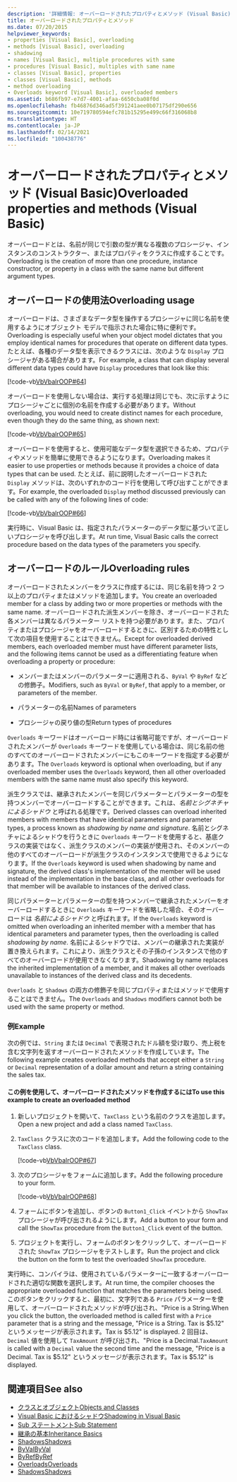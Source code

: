 ```yaml
---
description: '詳細情報: オーバーロードされたプロパティとメソッド (Visual Basic)'
title: オーバーロードされたプロパティとメソッド
ms.date: 07/20/2015
helpviewer_keywords:
- properties [Visual Basic], overloading
- methods [Visual Basic], overloading
- shadowing
- names [Visual Basic], multiple procedures with same
- procedures [Visual Basic], multiples with same name
- classes [Visual Basic], properties
- classes [Visual Basic], methods
- method overloading
- Overloads keyword [Visual Basic], overloaded members
ms.assetid: b686fb97-e7d7-4001-afaa-6650cba08f0d
ms.openlocfilehash: fb46876d346ad5f391241aee0b07175df290e656
ms.sourcegitcommit: 10e719780594efc781b15295e499c66f316068b8
ms.translationtype: HT
ms.contentlocale: ja-JP
ms.lasthandoff: 02/14/2021
ms.locfileid: "100438776"
---
```

# <a name="overloaded-properties-and-methods-visual-basic"></a><span data-ttu-id="9309f-103">オーバーロードされたプロパティとメソッド (Visual Basic)</span><span class="sxs-lookup"><span data-stu-id="9309f-103">Overloaded properties and methods (Visual Basic)</span></span>

<span data-ttu-id="9309f-104">オーバーロードとは、名前が同じで引数の型が異なる複数のプロシージャ、インスタンスのコンストラクター、またはプロパティをクラスに作成することです。</span><span class="sxs-lookup"><span data-stu-id="9309f-104">Overloading is the creation of more than one procedure, instance constructor, or property in a class with the same name but different argument types.</span></span>

## <a name="overloading-usage"></a><span data-ttu-id="9309f-105">オーバーロードの使用法</span><span class="sxs-lookup"><span data-stu-id="9309f-105">Overloading usage</span></span>

<span data-ttu-id="9309f-106">オーバーロードは、さまざまなデータ型を操作するプロシージャに同じ名前を使用するようにオブジェクト モデルで指示された場合に特に便利です。</span><span class="sxs-lookup"><span data-stu-id="9309f-106">Overloading is especially useful when your object model dictates that you employ identical names for procedures that operate on different data types.</span></span> <span data-ttu-id="9309f-107">たとえば、各種のデータ型を表示できるクラスには、次のような `Display` プロシージャがある場合があります。</span><span class="sxs-lookup"><span data-stu-id="9309f-107">For example, a class that can display several different data types could have `Display` procedures that look like this:</span></span>

[!code-vb[VbVbalrOOP#64](~/samples/snippets/visualbasic/VS_Snippets_VBCSharp/VbVbalrOOP/VB/OOP.vb#64)]

<span data-ttu-id="9309f-108">オーバーロードを使用しない場合は、実行する処理は同じでも、次に示すようにプロシージャごとに個別の名前を作成する必要があります。</span><span class="sxs-lookup"><span data-stu-id="9309f-108">Without overloading, you would need to create distinct names for each procedure, even though they do the same thing, as shown next:</span></span>

[!code-vb[VbVbalrOOP#65](~/samples/snippets/visualbasic/VS_Snippets_VBCSharp/VbVbalrOOP/VB/OOP.vb#65)]

<span data-ttu-id="9309f-109">オーバーロードを使用すると、使用可能なデータ型を選択できるため、プロパティやメソッドを簡単に使用できるようになります。</span><span class="sxs-lookup"><span data-stu-id="9309f-109">Overloading makes it easier to use properties or methods because it provides a choice of data types that can be used.</span></span> <span data-ttu-id="9309f-110">たとえば、前に説明したオーバーロードされた `Display` メソッドは、次のいずれかのコード行を使用して呼び出すことができます。</span><span class="sxs-lookup"><span data-stu-id="9309f-110">For example, the overloaded `Display` method discussed previously can be called with any of the following lines of code:</span></span>

[!code-vb[VbVbalrOOP#66](~/samples/snippets/visualbasic/VS_Snippets_VBCSharp/VbVbalrOOP/VB/OOP.vb#66)]

<span data-ttu-id="9309f-111">実行時に、Visual Basic は、指定されたパラメーターのデータ型に基づいて正しいプロシージャを呼び出します。</span><span class="sxs-lookup"><span data-stu-id="9309f-111">At run time, Visual Basic calls the correct procedure based on the data types of the parameters you specify.</span></span>

## <a name="overloading-rules"></a><span data-ttu-id="9309f-112">オーバーロードのルール</span><span class="sxs-lookup"><span data-stu-id="9309f-112">Overloading rules</span></span>

 <span data-ttu-id="9309f-113">オーバーロードされたメンバーをクラスに作成するには、同じ名前を持つ 2 つ以上のプロパティまたはメソッドを追加します。</span><span class="sxs-lookup"><span data-stu-id="9309f-113">You create an overloaded member for a class by adding two or more properties or methods with the same name.</span></span> <span data-ttu-id="9309f-114">オーバーロードされた派生メンバーを除き、オーバーロードされた各メンバーは異なるパラメーター リストを持つ必要があります。また、プロパティまたはプロシージャをオーバーロードするときに、区別するための特性として次の項目を使用することはできません。</span><span class="sxs-lookup"><span data-stu-id="9309f-114">Except for overloaded derived members, each overloaded member must have different parameter lists, and the following items cannot be used as a differentiating feature when overloading a property or procedure:</span></span>

- <span data-ttu-id="9309f-115">メンバーまたはメンバーのパラメーターに適用される、`ByVal` や `ByRef` などの修飾子。</span><span class="sxs-lookup"><span data-stu-id="9309f-115">Modifiers, such as `ByVal` or `ByRef`, that apply to a member, or parameters of the member.</span></span>

- <span data-ttu-id="9309f-116">パラメーターの名前</span><span class="sxs-lookup"><span data-stu-id="9309f-116">Names of parameters</span></span>

- <span data-ttu-id="9309f-117">プロシージャの戻り値の型</span><span class="sxs-lookup"><span data-stu-id="9309f-117">Return types of procedures</span></span>

<span data-ttu-id="9309f-118">`Overloads` キーワードはオーバーロード時には省略可能ですが、オーバーロードされたメンバーが `Overloads` キーワードを使用している場合は、同じ名前の他のすべてのオーバーロードされたメンバーにもこのキーワードを指定する必要があります。</span><span class="sxs-lookup"><span data-stu-id="9309f-118">The `Overloads` keyword is optional when overloading, but if any overloaded member uses the `Overloads` keyword, then all other overloaded members with the same name must also specify this keyword.</span></span>

<span data-ttu-id="9309f-119">派生クラスでは、継承されたメンバーを同じパラメーターとパラメーターの型を持つメンバーでオーバーロードすることができます。これは、*名前とシグネチャによるシャドウ* と呼ばれる処理です。</span><span class="sxs-lookup"><span data-stu-id="9309f-119">Derived classes can overload inherited members with members that have identical parameters and parameter types, a process known as *shadowing by name and signature*.</span></span> <span data-ttu-id="9309f-120">名前とシグネチャによるシャドウを行うときに `Overloads` キーワードを使用すると、基底クラスの実装ではなく、派生クラスのメンバーの実装が使用され、そのメンバーの他のすべてのオーバーロードが派生クラスのインスタンスで使用できるようになります。</span><span class="sxs-lookup"><span data-stu-id="9309f-120">If the `Overloads` keyword is used when shadowing by name and signature, the derived class's implementation of the member will be used instead of the implementation in the base class, and all other overloads for that member will be available to instances of the derived class.</span></span>

<span data-ttu-id="9309f-121">同じパラメーターとパラメーターの型を持つメンバーで継承されたメンバーをオーバーロードするときに `Overloads` キーワードを省略した場合、そのオーバーロードは *名前によるシャドウ* と呼ばれます。</span><span class="sxs-lookup"><span data-stu-id="9309f-121">If the `Overloads` keyword is omitted when overloading an inherited member with a member that has identical parameters and parameter types, then the overloading is called *shadowing by name*.</span></span> <span data-ttu-id="9309f-122">名前によるシャドウでは、メンバーの継承された実装が置き換えられます。これにより、派生クラスとその子孫のインスタンスで他のすべてのオーバーロードが使用できなくなります。</span><span class="sxs-lookup"><span data-stu-id="9309f-122">Shadowing by name replaces the inherited implementation of a member, and it makes all other overloads unavailable to instances of the derived class and its decedents.</span></span>

<span data-ttu-id="9309f-123">`Overloads` と `Shadows` の両方の修飾子を同じプロパティまたはメソッドで使用することはできません。</span><span class="sxs-lookup"><span data-stu-id="9309f-123">The `Overloads` and `Shadows` modifiers cannot both be used with the same property or method.</span></span>

### <a name="example"></a><span data-ttu-id="9309f-124">例</span><span class="sxs-lookup"><span data-stu-id="9309f-124">Example</span></span>

<span data-ttu-id="9309f-125">次の例では、`String` または `Decimal` で表現されたドル額を受け取り、売上税を含む文字列を返すオーバーロードされたメソッドを作成しています。</span><span class="sxs-lookup"><span data-stu-id="9309f-125">The following example creates overloaded methods that accept either a `String` or `Decimal` representation of a dollar amount and return a string containing the sales tax.</span></span>

#### <a name="to-use-this-example-to-create-an-overloaded-method"></a><span data-ttu-id="9309f-126">この例を使用して、オーバーロードされたメソッドを作成するには</span><span class="sxs-lookup"><span data-stu-id="9309f-126">To use this example to create an overloaded method</span></span>

1. <span data-ttu-id="9309f-127">新しいプロジェクトを開いて、`TaxClass` という名前のクラスを追加します。</span><span class="sxs-lookup"><span data-stu-id="9309f-127">Open a new project and add a class named `TaxClass`.</span></span>

2. <span data-ttu-id="9309f-128">`TaxClass` クラスに次のコードを追加します。</span><span class="sxs-lookup"><span data-stu-id="9309f-128">Add the following code to the `TaxClass` class.</span></span>

    [!code-vb[VbVbalrOOP#67](~/samples/snippets/visualbasic/VS_Snippets_VBCSharp/VbVbalrOOP/VB/OOP.vb#67)]

3. <span data-ttu-id="9309f-129">次のプロシージャをフォームに追加します。</span><span class="sxs-lookup"><span data-stu-id="9309f-129">Add the following procedure to your form.</span></span>

    [!code-vb[VbVbalrOOP#68](~/samples/snippets/visualbasic/VS_Snippets_VBCSharp/VbVbalrOOP/VB/OOP.vb#68)]

4. <span data-ttu-id="9309f-130">フォームにボタンを追加し、ボタンの `Button1_Click` イベントから `ShowTax` プロシージャが呼び出されるようにします。</span><span class="sxs-lookup"><span data-stu-id="9309f-130">Add a button to your form and call the `ShowTax` procedure from the `Button1_Click` event of the button.</span></span>

5. <span data-ttu-id="9309f-131">プロジェクトを実行し、フォームのボタンをクリックして、オーバーロードされた `ShowTax` プロシージャをテストします。</span><span class="sxs-lookup"><span data-stu-id="9309f-131">Run the project and click the button on the form to test the overloaded `ShowTax` procedure.</span></span>

<span data-ttu-id="9309f-132">実行時に、コンパイラは、使用されているパラメーターに一致するオーバーロードされた適切な関数を選択します。</span><span class="sxs-lookup"><span data-stu-id="9309f-132">At run time, the compiler chooses the appropriate overloaded function that matches the parameters being used.</span></span> <span data-ttu-id="9309f-133">このボタンをクリックすると、最初に、文字列である `Price` パラメーターを使用して、オーバーロードされたメソッドが呼び出され、"Price is a String.</span><span class="sxs-lookup"><span data-stu-id="9309f-133">When you click the button, the overloaded method is called first with a `Price` parameter that is a string and the message, "Price is a String.</span></span> <span data-ttu-id="9309f-134">Tax is $5.12" というメッセージが表示されます。</span><span class="sxs-lookup"><span data-stu-id="9309f-134">Tax is $5.12" is displayed.</span></span> <span data-ttu-id="9309f-135">2 回目は、`Decimal` 値を使用して `TaxAmount` が呼び出され、"Price is a Decimal.</span><span class="sxs-lookup"><span data-stu-id="9309f-135">`TaxAmount` is called with a `Decimal` value the second time and the message, "Price is a Decimal.</span></span> <span data-ttu-id="9309f-136">Tax is $5.12" というメッセージが表示されます。</span><span class="sxs-lookup"><span data-stu-id="9309f-136">Tax is $5.12" is displayed.</span></span>

## <a name="see-also"></a><span data-ttu-id="9309f-137">関連項目</span><span class="sxs-lookup"><span data-stu-id="9309f-137">See also</span></span>

- [<span data-ttu-id="9309f-138">クラスとオブジェクト</span><span class="sxs-lookup"><span data-stu-id="9309f-138">Objects and Classes</span></span>](index.md)
- [<span data-ttu-id="9309f-139">Visual Basic におけるシャドウ</span><span class="sxs-lookup"><span data-stu-id="9309f-139">Shadowing in Visual Basic</span></span>](../declared-elements/shadowing.md)
- [<span data-ttu-id="9309f-140">Sub ステートメント</span><span class="sxs-lookup"><span data-stu-id="9309f-140">Sub Statement</span></span>](../../../language-reference/statements/sub-statement.md)
- [<span data-ttu-id="9309f-141">継承の基本</span><span class="sxs-lookup"><span data-stu-id="9309f-141">Inheritance Basics</span></span>](inheritance-basics.md)
- [<span data-ttu-id="9309f-142">Shadows</span><span class="sxs-lookup"><span data-stu-id="9309f-142">Shadows</span></span>](../../../language-reference/modifiers/shadows.md)
- [<span data-ttu-id="9309f-143">ByVal</span><span class="sxs-lookup"><span data-stu-id="9309f-143">ByVal</span></span>](../../../language-reference/modifiers/byval.md)
- [<span data-ttu-id="9309f-144">ByRef</span><span class="sxs-lookup"><span data-stu-id="9309f-144">ByRef</span></span>](../../../language-reference/modifiers/byref.md)
- [<span data-ttu-id="9309f-145">Overloads</span><span class="sxs-lookup"><span data-stu-id="9309f-145">Overloads</span></span>](../../../language-reference/modifiers/overloads.md)
- [<span data-ttu-id="9309f-146">Shadows</span><span class="sxs-lookup"><span data-stu-id="9309f-146">Shadows</span></span>](../../../language-reference/modifiers/shadows.md)
